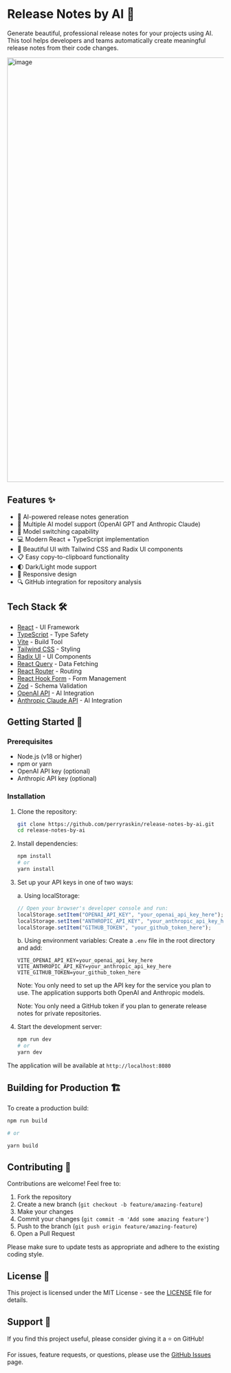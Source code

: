 # Release Notes by AI 🤖

Generate beautiful, professional release notes for your projects using AI. This tool helps developers and teams automatically create meaningful release notes from their code changes.

<img width="985" alt="image" src="https://github.com/user-attachments/assets/03f86b49-458c-4698-8a49-376aa37dd73c" />

## Features ✨

- 🎯 AI-powered release notes generation
- 🤖 Multiple AI model support (OpenAI GPT and Anthropic Claude)
- 🔄 Model switching capability
- 💻 Modern React + TypeScript implementation
- 🎨 Beautiful UI with Tailwind CSS and Radix UI components
- 📋 Easy copy-to-clipboard functionality
- 🌓 Dark/Light mode support
- 📱 Responsive design
- 🔍 GitHub integration for repository analysis

## Tech Stack 🛠️

- [React](https://react.dev/) - UI Framework
- [TypeScript](https://www.typescriptlang.org/) - Type Safety
- [Vite](https://vitejs.dev/) - Build Tool
- [Tailwind CSS](https://tailwindcss.com/) - Styling
- [Radix UI](https://www.radix-ui.com/) - UI Components
- [React Query](https://tanstack.com/query/latest) - Data Fetching
- [React Router](https://reactrouter.com/) - Routing
- [React Hook Form](https://react-hook-form.com/) - Form Management
- [Zod](https://zod.dev/) - Schema Validation
- [OpenAI API](https://openai.com/) - AI Integration
- [Anthropic Claude API](https://anthropic.com/) - AI Integration

## Getting Started 🚀

### Prerequisites

- Node.js (v18 or higher)
- npm or yarn
- OpenAI API key (optional)
- Anthropic API key (optional)

### Installation

1. Clone the repository:

   ```bash
   git clone https://github.com/perryraskin/release-notes-by-ai.git
   cd release-notes-by-ai
   ```

2. Install dependencies:

   ```bash
   npm install
   # or
   yarn install
   ```

3. Set up your API keys in one of two ways:

   a. Using localStorage:

   ```javascript
   // Open your browser's developer console and run:
   localStorage.setItem("OPENAI_API_KEY", "your_openai_api_key_here");
   localStorage.setItem("ANTHROPIC_API_KEY", "your_anthropic_api_key_here");
   localStorage.setItem("GITHUB_TOKEN", "your_github_token_here");
   ```

   b. Using environment variables:
   Create a `.env` file in the root directory and add:

   ```env
   VITE_OPENAI_API_KEY=your_openai_api_key_here
   VITE_ANTHROPIC_API_KEY=your_anthropic_api_key_here
   VITE_GITHUB_TOKEN=your_github_token_here
   ```

   Note: You only need to set up the API key for the service you plan to use. The application supports both OpenAI and Anthropic models.

   Note: You only need a GitHub token if you plan to generate release notes for private repositories.

4. Start the development server:
   ```bash
   npm run dev
   # or
   yarn dev
   ```

The application will be available at `http://localhost:8080`

## Building for Production 🏗️

To create a production build:

```bash
npm run build

# or

yarn build
```

## Contributing 🤝

Contributions are welcome! Feel free to:

1. Fork the repository
2. Create a new branch (`git checkout -b feature/amazing-feature`)
3. Make your changes
4. Commit your changes (`git commit -m 'Add some amazing feature'`)
5. Push to the branch (`git push origin feature/amazing-feature`)
6. Open a Pull Request

Please make sure to update tests as appropriate and adhere to the existing coding style.

## License 📄

This project is licensed under the MIT License - see the [LICENSE](LICENSE) file for details.

## Support 💪

If you find this project useful, please consider giving it a ⭐️ on GitHub!

For issues, feature requests, or questions, please use the [GitHub Issues](https://github.com/yourusername/release-notes-by-ai/issues) page.
